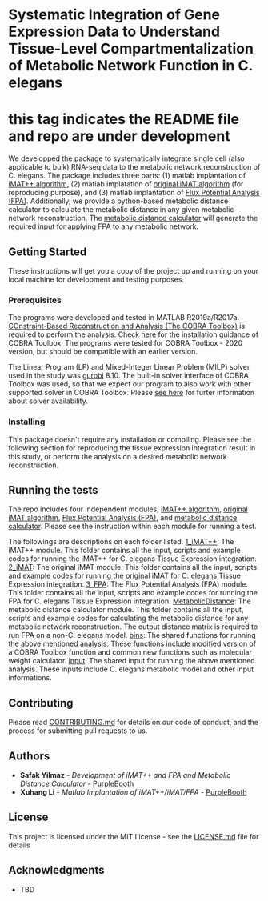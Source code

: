 # Systematic Integration of Gene Expression Data to Understand Tissue-Level Compartmentalization of Metabolic Network Function in C. elegans
# this tag indicates the README file and repo are under development
We developped the package to systematically integrate single cell (also applicable to bulk) RNA-seq data to the metabolic network reconstruction of C. elegans. The package includes three parts: (1) matlab implantation of [iMAT++ algorithm](1_iMAT++), (2) matlab implatation of [original iMAT algorithm](2_iMAT) (for reproducing purpose), and (3) matlab implantation of [Flux Potential Analysis (FPA)](3_FPA). Additionally, we provide a python-based metabolic distance calculator to calculate the metabolic distance in any given metabolic network reconstruction. The [metabolic distance calculator](MetabolicDistance) will generate the required input for applying FPA to any metabolic network. 

## Getting Started

These instructions will get you a copy of the project up and running on your local machine for development and testing purposes.

### Prerequisites

The programs were developed and tested in MATLAB R2019a/R2017a. [COnstraint-Based Reconstruction and Analysis (The COBRA Toolbox)](https://opencobra.github.io/cobratoolbox/stable/) is required to perform the analysis. Check [here](https://opencobra.github.io/cobratoolbox/stable/installation.html) for the installation guidance of COBRA Toolbox. The programs were tested for COBRA Toolbox - 2020 version, but should be compatible with an earlier version. 

The Linear Program (LP) and Mixed-Integer Linear Problem (MILP) solver used in the study was [gurobi]() 8.10. The built-in solver interface of COBRA Toolbox was used, so that we expect our program to also work with other supported solver in COBRA Toolbox. Please [see here](https://opencobra.github.io/cobratoolbox/stable/installation.html#solver-installation) for furter information about solver availability. 

### Installing

This package doesn't require any installation or compiling. Please see the following section for reproducing the tissue expression integration result in this study, or perform the analysis on a desired metabolic network reconstruction. 

## Running the tests

The repo includes four independent modules, [iMAT++ algorithm](1_iMAT++), [original iMAT algorithm](2_iMAT), [Flux Potential Analysis (FPA)](3_FPA), and [metabolic distance calculator](MetabolicDistance). Please see the instruction within each module for running a test.

The followings are descriptions on each folder listed.
[1_iMAT++](1_iMAT++): The iMAT++ module. This folder contains all the input, scripts and example codes for running the iMAT++ for C. elegans Tissue Expression integration. 
[2_iMAT](2_iMAT): The original iMAT module. This folder contains all the input, scripts and example codes for running the original iMAT for C. elegans Tissue Expression integration. 
[3_FPA](3_FPA): The Flux Potential Analysis (FPA) module. This folder contains all the input, scripts and example codes for running the FPA for C. elegans Tissue Expression integration. 
[MetabolicDistance](MetabolicDistance): The metabolic distance calculator module. This folder contains all the input, scripts and example codes for calculating the metabolic distance for any metabolic network reconstruction. The output distance matrix is required to run FPA on a non-C. elegans model.
[bins](bins): The shared functions for running the above mentioned analysis. These functions include modified version of a COBRA Toolbox function and common new functions such as molecular weight calculator.
[input](input): The shared input for running the above mentioned analysis. These inputs include C. elegans metabolic model and other input informations.


## Contributing

Please read [CONTRIBUTING.md](https://gist.github.com/PurpleBooth/b24679402957c63ec426) for details on our code of conduct, and the process for submitting pull requests to us.


## Authors

* **Safak Yilmaz** - *Development of iMAT++ and FPA and Metabolic Distance Calculator* - [PurpleBooth](https://github.com/lsafak)
* **Xuhang Li** - *Matlab Implantation of iMAT++/iMAT/FPA* - [PurpleBooth](https://github.com/XuhangLi)

## License

This project is licensed under the MIT License - see the [LICENSE.md](LICENSE.md) file for details

## Acknowledgments

* TBD
